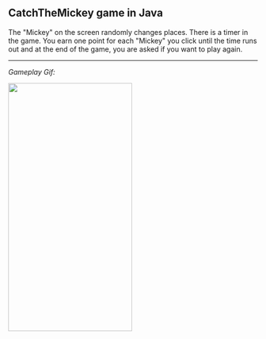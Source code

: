 ## CatchTheMickey game in Java

The "Mickey" on the screen randomly changes places. There is a timer in the game. You earn one point for each "Mickey" you click until the time runs out and at the end of the game, you are asked if you want to play again.

---

*Gameplay Gif:*

<img src="gamePlay.gif" width="250" height="500">